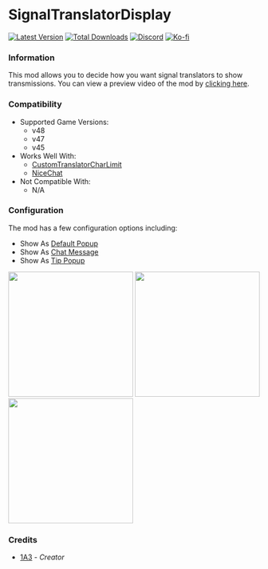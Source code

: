 # SignalTranslatorDisplay

[![Latest Version](https://img.shields.io/thunderstore/v/Dev1A3/SignalTranslatorDisplay?style=for-the-badge&logo=thunderstore&logoColor=white)](https://thunderstore.io/c/lethal-company/p/Dev1A3/SignalTranslatorDisplay)
[![Total Downloads](https://img.shields.io/thunderstore/dt/Dev1A3/SignalTranslatorDisplay?style=for-the-badge&logo=thunderstore&logoColor=white)](https://thunderstore.io/c/lethal-company/p/Dev1A3/SignalTranslatorDisplay)
[![Discord](https://img.shields.io/discord/646323142737788928?style=for-the-badge&logo=discord&logoColor=white&label=Discord)](https://discord.gg/DZD2apDnMM)
[![Ko-fi](https://img.shields.io/badge/Donate-F16061.svg?style=for-the-badge&logo=ko-fi&logoColor=white&label=Ko-fi)](https://ko-fi.com/K3K8SOM8U)

### Information

This mod allows you to decide how you want signal translators to show transmissions. You can view a preview video of the mod by [clicking here](https://www.youtube.com/watch?v=nlYfVtX46EE).

### Compatibility

- Supported Game Versions:
  - v48
  - v47
  - v45
- Works Well With:
  - [CustomTranslatorCharLimit](https://thunderstore.io/c/lethal-company/p/boring/CustomTranslatorCharLimit/)
  - [NiceChat](https://thunderstore.io/c/lethal-company/p/taffyko/NiceChat/)
- Not Compatible With:
  - N/A

### Configuration

The mod has a few configuration options including:

- Show As [Default Popup](https://i.imgur.com/ohx7X9i.png)
- Show As [Chat Message](https://i.imgur.com/WJFbqIw.png)
- Show As [Tip Popup](https://i.imgur.com/X0Mo3g8.png)

<img src="https://i.imgur.com/ohx7X9i.png" height="250px" />
<img src="https://i.imgur.com/WJFbqIw.png" height="250px" />
<img src="https://i.imgur.com/X0Mo3g8.png" height="250px" />

### Credits

- [1A3](https://github.com/1A3Dev) - _Creator_
